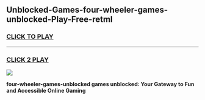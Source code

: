 
## Unblocked-Games-four-wheeler-games-unblocked-Play-Free-retml
<h3>
<a href="https://premium76.site?title=four-wheeler-games-unblocked&ref=21A">CLICK TO PLAY</a></h3>
<hr>

<h3>
<a href="https://premium76.site?title=four-wheeler-games-unblocked&ref=21A">CLICK 2 PLAY</a>
  
</h3>

<a href="https://premium76.site?title=four-wheeler-games-unblocked&ref=21A"><img src="https://clearcache.store/games.png"></a>


**four-wheeler-games-unblocked games unblocked: Your Gateway to Fun and Accessible Online Gaming**
